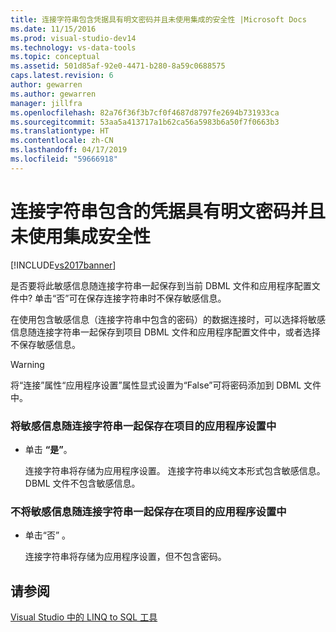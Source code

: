 ```yaml
---
title: 连接字符串包含凭据具有明文密码并且未使用集成的安全性 |Microsoft Docs
ms.date: 11/15/2016
ms.prod: visual-studio-dev14
ms.technology: vs-data-tools
ms.topic: conceptual
ms.assetid: 501d85af-92e0-4471-b280-8a59c0688575
caps.latest.revision: 6
author: gewarren
ms.author: gewarren
manager: jillfra
ms.openlocfilehash: 82a76f36f3b7cf0f4687d8797fe2694b731933ca
ms.sourcegitcommit: 53aa5a413717a1b62ca56a5983b6a50f7f0663b3
ms.translationtype: HT
ms.contentlocale: zh-CN
ms.lasthandoff: 04/17/2019
ms.locfileid: "59666918"
---
```

# <a name="the-connection-string-contains-credentials-with-a-clear-text-password-and-is-not-using-integrated-security"></a>连接字符串包含的凭据具有明文密码并且未使用集成安全性
[!INCLUDE[vs2017banner](../includes/vs2017banner.md)]

是否要将此敏感信息随连接字符串一起保存到当前 DBML 文件和应用程序配置文件中?  单击“否”可在保存连接字符串时不保存敏感信息。  
  
 在使用包含敏感信息（连接字符串中包含的密码）的数据连接时，可以选择将敏感信息随连接字符串一起保存到项目 DBML 文件和应用程序配置文件中，或者选择不保存敏感信息。  
  
> [!WARNING]
>  将“连接”属性“应用程序设置”属性显式设置为“False”可将密码添加到 DBML 文件中。  
  
### <a name="to-save-the-connection-string-with-the-sensitive-information-in-the-projects-application-settings"></a>将敏感信息随连接字符串一起保存在项目的应用程序设置中  
  
-   单击 **“是”**。  
  
     连接字符串将存储为应用程序设置。 连接字符串以纯文本形式包含敏感信息。 DBML 文件不包含敏感信息。  
  
### <a name="to-save-the-connection-string-without-the-sensitive-information-in-the-projects-application-settings"></a>不将敏感信息随连接字符串一起保存在项目的应用程序设置中  
  
-   单击“否” 。  
  
     连接字符串将存储为应用程序设置，但不包含密码。  
  
## <a name="see-also"></a>请参阅  
 [Visual Studio 中的 LINQ to SQL 工具](../data-tools/linq-to-sql-tools-in-visual-studio2.md)
